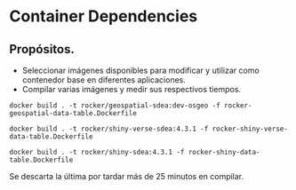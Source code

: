 # Container Dependencies

## Propósitos.

* Seleccionar imágenes disponibles para modificar y utilizar como contenedor base en diferentes aplicaciones.
* Compilar varias imágenes y medir sus respectivos tiempos.

```console
docker build . -t rocker/geospatial-sdea:dev-osgeo -f rocker-geospatial-data-table.Dockerfile
```

```console
docker build . -t rocker/shiny-verse-sdea:4.3.1 -f rocker-shiny-verse-data-table.Dockerfile
```

```console
docker build . -t rocker/shiny-sdea:4.3.1 -f rocker-shiny-data-table.Dockerfile
```

Se descarta la última por tardar más de 25 minutos en compilar.
